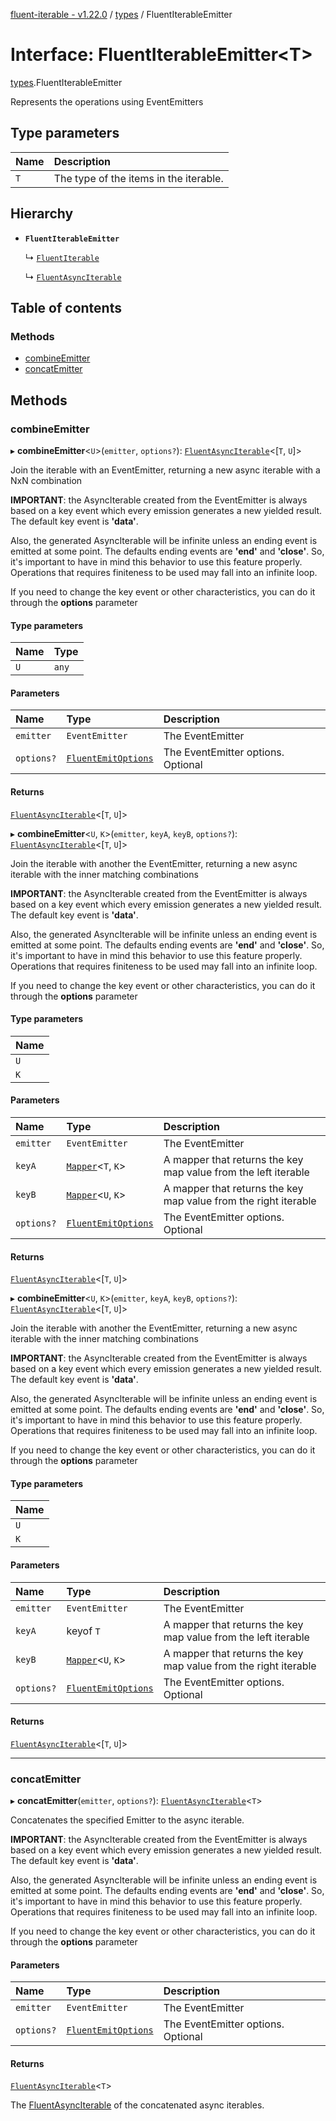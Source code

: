 [fluent-iterable - v1.22.0](../README.md) / [types](../modules/types.md) / FluentIterableEmitter

# Interface: FluentIterableEmitter<T\>

[types](../modules/types.md).FluentIterableEmitter

Represents the operations using EventEmitters

## Type parameters

| Name | Description |
| :------ | :------ |
| `T` | The type of the items in the iterable. |

## Hierarchy

- **`FluentIterableEmitter`**

  ↳ [`FluentIterable`](index.FluentIterable.md)

  ↳ [`FluentAsyncIterable`](index.FluentAsyncIterable.md)

## Table of contents

### Methods

- [combineEmitter](types.FluentIterableEmitter.md#combineemitter)
- [concatEmitter](types.FluentIterableEmitter.md#concatemitter)

## Methods

### combineEmitter

▸ **combineEmitter**<`U`\>(`emitter`, `options?`): [`FluentAsyncIterable`](index.FluentAsyncIterable.md)<[`T`, `U`]\>

Join the iterable with an EventEmitter, returning a new async iterable with a NxN combination

**IMPORTANT**: the AsyncIterable created from the EventEmitter is always based on a key event which every
emission generates a new yielded result. The default key event is **'data'**.

Also, the generated AsyncIterable will be infinite unless an ending event is emitted at some point.
The defaults ending events are **'end'** and **'close'**. So, it's important to have in mind this behavior
to use this feature properly. Operations that requires finiteness to be used may fall into an infinite loop.

If you need to change the key event or other characteristics, you can do it through the **options** parameter

#### Type parameters

| Name | Type |
| :------ | :------ |
| `U` | `any` |

#### Parameters

| Name | Type | Description |
| :------ | :------ | :------ |
| `emitter` | `EventEmitter` | The EventEmitter |
| `options?` | [`FluentEmitOptions`](types.FluentEmitOptions.md) | The EventEmitter options. Optional |

#### Returns

[`FluentAsyncIterable`](index.FluentAsyncIterable.md)<[`T`, `U`]\>

▸ **combineEmitter**<`U`, `K`\>(`emitter`, `keyA`, `keyB`, `options?`): [`FluentAsyncIterable`](index.FluentAsyncIterable.md)<[`T`, `U`]\>

Join the iterable with another the EventEmitter, returning a new async iterable with the inner matching combinations

**IMPORTANT**: the AsyncIterable created from the EventEmitter is always based on a key event which every
emission generates a new yielded result. The default key event is **'data'**.

Also, the generated AsyncIterable will be infinite unless an ending event is emitted at some point.
The defaults ending events are **'end'** and **'close'**. So, it's important to have in mind this behavior
to use this feature properly. Operations that requires finiteness to be used may fall into an infinite loop.

If you need to change the key event or other characteristics, you can do it through the **options** parameter

#### Type parameters

| Name |
| :------ |
| `U` |
| `K` |

#### Parameters

| Name | Type | Description |
| :------ | :------ | :------ |
| `emitter` | `EventEmitter` | The EventEmitter |
| `keyA` | [`Mapper`](index.Mapper.md)<`T`, `K`\> | A mapper that returns the key map value from the left iterable |
| `keyB` | [`Mapper`](index.Mapper.md)<`U`, `K`\> | A mapper that returns the key map value from the right iterable |
| `options?` | [`FluentEmitOptions`](types.FluentEmitOptions.md) | The EventEmitter options. Optional |

#### Returns

[`FluentAsyncIterable`](index.FluentAsyncIterable.md)<[`T`, `U`]\>

▸ **combineEmitter**<`U`, `K`\>(`emitter`, `keyA`, `keyB`, `options?`): [`FluentAsyncIterable`](index.FluentAsyncIterable.md)<[`T`, `U`]\>

Join the iterable with another the EventEmitter, returning a new async iterable with the inner matching combinations

**IMPORTANT**: the AsyncIterable created from the EventEmitter is always based on a key event which every
emission generates a new yielded result. The default key event is **'data'**.

Also, the generated AsyncIterable will be infinite unless an ending event is emitted at some point.
The defaults ending events are **'end'** and **'close'**. So, it's important to have in mind this behavior
to use this feature properly. Operations that requires finiteness to be used may fall into an infinite loop.

If you need to change the key event or other characteristics, you can do it through the **options** parameter

#### Type parameters

| Name |
| :------ |
| `U` |
| `K` |

#### Parameters

| Name | Type | Description |
| :------ | :------ | :------ |
| `emitter` | `EventEmitter` | The EventEmitter |
| `keyA` | keyof `T` | A mapper that returns the key map value from the left iterable |
| `keyB` | [`Mapper`](index.Mapper.md)<`U`, `K`\> | A mapper that returns the key map value from the right iterable |
| `options?` | [`FluentEmitOptions`](types.FluentEmitOptions.md) | The EventEmitter options. Optional |

#### Returns

[`FluentAsyncIterable`](index.FluentAsyncIterable.md)<[`T`, `U`]\>

___

### concatEmitter

▸ **concatEmitter**(`emitter`, `options?`): [`FluentAsyncIterable`](index.FluentAsyncIterable.md)<`T`\>

Concatenates the specified Emitter to the async iterable.

**IMPORTANT**: the AsyncIterable created from the EventEmitter is always based on a key event which every
emission generates a new yielded result. The default key event is **'data'**.

Also, the generated AsyncIterable will be infinite unless an ending event is emitted at some point.
The defaults ending events are **'end'** and **'close'**. So, it's important to have in mind this behavior
to use this feature properly. Operations that requires finiteness to be used may fall into an infinite loop.

If you need to change the key event or other characteristics, you can do it through the **options** parameter

#### Parameters

| Name | Type | Description |
| :------ | :------ | :------ |
| `emitter` | `EventEmitter` | The EventEmitter |
| `options?` | [`FluentEmitOptions`](types.FluentEmitOptions.md) | The EventEmitter options. Optional |

#### Returns

[`FluentAsyncIterable`](index.FluentAsyncIterable.md)<`T`\>

The [FluentAsyncIterable](../modules/types.md#fluentasynciterable) of the concatenated async iterables.
